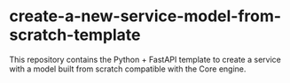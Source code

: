 # create-a-new-service-model-from-scratch-template
This repository contains the Python + FastAPI template to create a service with a model built from scratch compatible with the Core engine.
